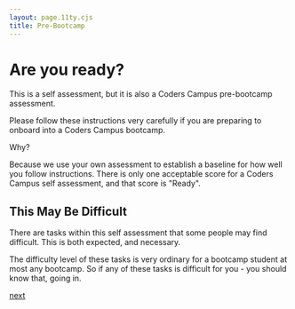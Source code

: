 ```yaml
---
layout: page.11ty.cjs
title: Pre-Bootcamp
---
```


# Are you ready?

This is a self assessment, but it is also a Coders Campus pre-bootcamp assessment.

Please follow these instructions very carefully if you are preparing to onboard into a Coders Campus bootcamp.

Why?

Because we use your own assessment to establish a baseline for how well you follow instructions. There is only one acceptable score for a Coders Campus self assessment, and that score is "Ready".

## This May Be Difficult

There are tasks within this self assessment that some people may find difficult. This is both expected, and necessary.

The difficulty level of these tasks is very ordinary for a bootcamp student at most any bootcamp. So if any of these tasks is difficult for you - you should know that, going in. 



[next](/self/a/)